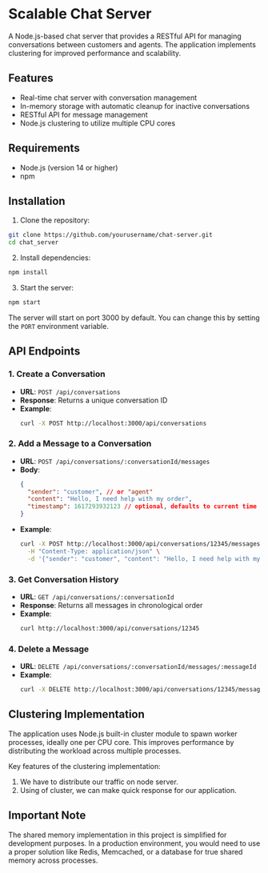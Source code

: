 # Scalable Chat Server

A Node.js-based chat server that provides a RESTful API for managing conversations between customers and agents. The application implements clustering for improved performance and scalability.

## Features

- Real-time chat server with conversation management
- In-memory storage with automatic cleanup for inactive conversations
- RESTful API for message management
- Node.js clustering to utilize multiple CPU cores

## Requirements

- Node.js (version 14 or higher)
- npm

## Installation

1. Clone the repository:
```bash
git clone https://github.com/yourusername/chat-server.git
cd chat_server
```

2. Install dependencies:
```bash
npm install
```

3. Start the server:
```bash
npm start
```

The server will start on port 3000 by default. You can change this by setting the `PORT` environment variable.

## API Endpoints

### 1. Create a Conversation
- **URL**: `POST /api/conversations`
- **Response**: Returns a unique conversation ID
- **Example**:
  ```bash
  curl -X POST http://localhost:3000/api/conversations
  ```

### 2. Add a Message to a Conversation
- **URL**: `POST /api/conversations/:conversationId/messages`
- **Body**:
  ```json
  {
    "sender": "customer", // or "agent"
    "content": "Hello, I need help with my order",
    "timestamp": 1617293932123 // optional, defaults to current time
  }
  ```
- **Example**:
  ```bash
  curl -X POST http://localhost:3000/api/conversations/12345/messages \
    -H "Content-Type: application/json" \
    -d '{"sender": "customer", "content": "Hello, I need help with my order"}'
  ```

### 3. Get Conversation History
- **URL**: `GET /api/conversations/:conversationId`
- **Response**: Returns all messages in chronological order
- **Example**:
  ```bash
  curl http://localhost:3000/api/conversations/12345
  ```

### 4. Delete a Message
- **URL**: `DELETE /api/conversations/:conversationId/messages/:messageId`
- **Example**:
  ```bash
  curl -X DELETE http://localhost:3000/api/conversations/12345/messages/abcde
  ```

## Clustering Implementation

The application uses Node.js built-in cluster module to spawn worker processes, ideally one per CPU core. This improves performance by distributing the workload across multiple processes.

Key features of the clustering implementation:

1. We have to distribute our traffic on node server.
2. Using of cluster, we can make quick response for our application.

## Important Note

The shared memory implementation in this project is simplified for development purposes. In a production environment, you would need to use a proper solution like Redis, Memcached, or a database for true shared memory across processes.